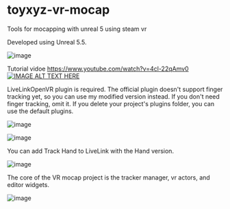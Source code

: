 # toyxyz-vr-mocap
Tools for mocapping with unreal 5 using steam vr

Developed using Unreal 5.5.

![image](https://github.com/user-attachments/assets/86d67525-ec54-4a62-91ae-34a7284a8a29)

Tutorial vidoe
https://www.youtube.com/watch?v=4cl-22qAmv0
[![IMAGE ALT TEXT HERE](https://img.youtube.com/vi/4cl-22qAmv0/0.jpg)](https://www.youtube.com/watch?v=4cl-22qAmv0)

LiveLinkOpenVR plugin is required. 
The official plugin doesn't support finger tracking yet, so you can use my modified version instead. If you don't need finger tracking, omit it.
If you delete your project's plugins folder, you can use the default plugins.

![image](https://github.com/user-attachments/assets/71e28a45-9079-47de-829a-fbfe274045a4)

![image](https://github.com/user-attachments/assets/38f9b280-a3a9-4030-b073-992462ff0618)

You can add Track Hand to LiveLink with the Hand version.

![image](https://github.com/user-attachments/assets/51dbe04d-8614-4b1e-9be2-09a57825b9f4)

The core of the VR mocap project is the tracker manager, vr actors, and editor widgets.

![image](https://github.com/user-attachments/assets/90d04cf1-ec55-493d-89b1-75ca4e00f8fa)

